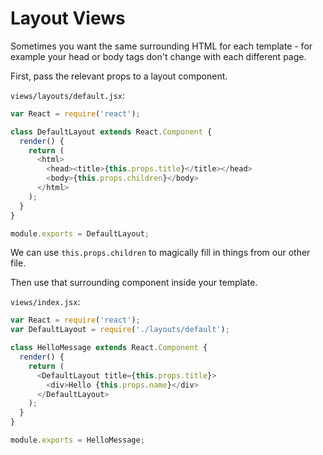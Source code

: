 # Layout Views

Sometimes you want the same surrounding HTML for each template - for example your head or body tags don't change with each different page.

First, pass the relevant props to a layout component.

`views/layouts/default.jsx`:

```javascript
var React = require('react');

class DefaultLayout extends React.Component {
  render() {
    return (
      <html>
        <head><title>{this.props.title}</title></head>
        <body>{this.props.children}</body>
      </html>
    );
  }
}

module.exports = DefaultLayout;
```

We can use `this.props.children` to magically fill in things from our other file.

Then use that surrounding component inside your template.

`views/index.jsx`:

```javascript
var React = require('react');
var DefaultLayout = require('./layouts/default');

class HelloMessage extends React.Component {
  render() {
    return (
      <DefaultLayout title={this.props.title}>
        <div>Hello {this.props.name}</div>
      </DefaultLayout>
    );
  }
}

module.exports = HelloMessage;
```

